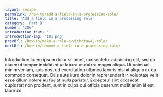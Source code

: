```yaml
---
layout: recipe
permalink: /how-to/add-a-field-in-a-processing-role/
title: 'Add a field in a processing role'
category: 'Part B'
number: '206'
introduction-text: ''
introduction-img: '101.png'
prevUrl: /how-to/make-a-role-a-withdrawal-role/
nextUrl: /how-to/remove-a-field-in-a-processing-role/
---
```


Introduction lorem ipsum dolor sit amet, consectetur adipiscing elit, sed do eiusmod tempor incididunt ut labore et dolore magna aliqua. Ut enim ad minim veniam, quis nostrud exercitation ullamco laboris nisi ut aliquip ex ea commodo consequat. Duis aute irure dolor in reprehenderit in voluptate velit esse cillum dolore eu fugiat nulla pariatur. Excepteur sint occaecat cupidatat non proident, sunt in culpa qui officia deserunt mollit anim id est laborum.

